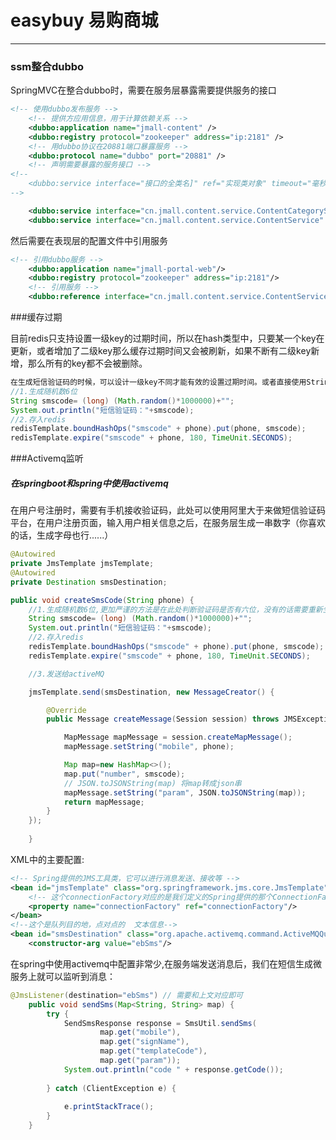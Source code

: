 

# easybuy  易购商城

---

### ssm整合dubbo

SpringMVC在整合dubbo时，需要在服务层暴露需要提供服务的接口

```xml
<!-- 使用dubbo发布服务 -->
	<!-- 提供方应用信息，用于计算依赖关系 -->
	<dubbo:application name="jmall-content" />
	<dubbo:registry protocol="zookeeper" address="ip:2181" />
	<!-- 用dubbo协议在20881端口暴露服务 -->
	<dubbo:protocol name="dubbo" port="20881" />
	<!-- 声明需要暴露的服务接口 -->
<!--
	<dubbo:service interface="接口的全类名]" ref="实现类对象" timeout="毫秒" />
-->

	<dubbo:service interface="cn.jmall.content.service.ContentCategoryService" ref="contentCategoryServiceImpl" timeout="600000"/>
	<dubbo:service interface="cn.jmall.content.service.ContentService" ref="contentServiceImpl" timeout="600000"/>
```

然后需要在表现层的配置文件中引用服务

```xml
<!-- 引用dubbo服务 -->
	<dubbo:application name="jmall-portal-web"/>
	<dubbo:registry protocol="zookeeper" address="ip:2181"/>	
	<!-- 引用服务 -->
	<dubbo:reference interface="cn.jmall.content.service.ContentService" id="contentService" />
```



###缓存过期

​	目前redis只支持设置一级key的过期时间，所以在hash类型中，只要某一个key在更新，或者增加了二级key那么缓存过期时间又会被刷新，如果不断有二级key新增，那么所有的key都不会被删除。

```java
在生成短信验证码的时候，可以设计一级key不同才能有效的设置过期时间。或者直接使用String类型来保存验证码
//1.生成随机数6位
String smscode= (long) (Math.random()*1000000)+"";
System.out.println("短信验证码："+smscode);
//2.存入redis
redisTemplate.boundHashOps("smscode" + phone).put(phone, smscode);
redisTemplate.expire("smscode" + phone, 180, TimeUnit.SECONDS);
```





###Activemq监听



#####	在springboot和spring中使用activemq

在用户号注册时，需要有手机接收验证码，此处可以使用阿里大于来做短信验证码平台，在用户注册页面，输入用户相关信息之后，在服务层生成一串数字（你喜欢的话，生成字母也行......）

```java
@Autowired
private JmsTemplate jmsTemplate;
@Autowired
private Destination smsDestination;

public void createSmsCode(String phone) {
    //1.生成随机数6位,更加严谨的方法是在此处判断验证码是否有六位，没有的话需要重新生成或者补上0
    String smscode= (long) (Math.random()*1000000)+"";
    System.out.println("短信验证码："+smscode);
    //2.存入redis
    redisTemplate.boundHashOps("smscode" + phone).put(phone, smscode);
    redisTemplate.expire("smscode" + phone, 180, TimeUnit.SECONDS);

    //3.发送给activeMQ

    jmsTemplate.send(smsDestination, new MessageCreator() {

        @Override
        public Message createMessage(Session session) throws JMSException {

            MapMessage mapMessage = session.createMapMessage();
            mapMessage.setString("mobile", phone);

            Map map=new HashMap<>();
            map.put("number", smscode);
			// JSON.toJSONString(map) 将map转成json串
            mapMessage.setString("param", JSON.toJSONString(map));
            return mapMessage;
        }
    });
		
	}
```

XML中的主要配置:

```xml
<!-- Spring提供的JMS工具类，它可以进行消息发送、接收等 -->  
<bean id="jmsTemplate" class="org.springframework.jms.core.JmsTemplate">  
    <!-- 这个connectionFactory对应的是我们定义的Spring提供的那个ConnectionFactory对象 -->  
    <property name="connectionFactory" ref="connectionFactory"/>  
</bean>      
<!--这个是队列目的地，点对点的  文本信息-->  
<bean id="smsDestination" class="org.apache.activemq.command.ActiveMQQueue">  
    <constructor-arg value="ebSms"/>  
```

在spring中使用activemq中配置非常少,在服务端发送消息后，我们在短信生成微服务上就可以监听到消息：

```java
@JmsListener(destination="ebSms") // 需要和上文对应即可
	public void sendSms(Map<String, String> map) {
		try {
			SendSmsResponse response = SmsUtil.sendSms(
					map.get("mobile"),
					map.get("signName"), 
					map.get("templateCode"),
					map.get("param"));
			System.out.println("code " + response.getCode());
			
		} catch (ClientException e) {
			
			e.printStackTrace();
		}
	}
```




